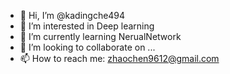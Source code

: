 - 👋 Hi, I’m @kadingche494
- 👀 I’m interested in Deep learning      
- 🌱 I’m currently learning NerualNetwork
- 💞️ I’m looking to collaborate on ...
- 📫 How to reach me: zhaochen9612@gmail.com

<!---
kadingche494/kadingche494 is a ✨ special ✨ repository because its `README.md` (this file) appears on your GitHub profile.
You can click the Preview link to take a look at your changes.
--->

